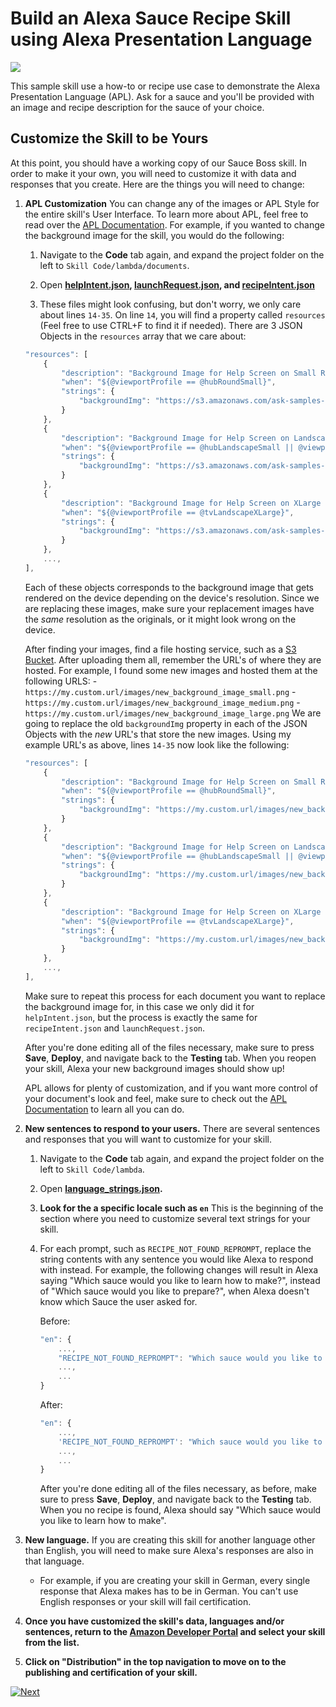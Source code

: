 # Build an Alexa Sauce Recipe Skill using Alexa Presentation Language
<img src="https://m.media-amazon.com/images/G/01/mobile-apps/dex/alexa/alexa-skills-kit/tutorials/quiz-game/header._TTH_.png" />

This sample skill use a how-to or recipe use case to demonstrate the Alexa Presentation Language (APL). Ask for a sauce and you'll be provided with an image and recipe description for the sauce of your choice.

## Customize the Skill to be Yours

At this point, you should have a working copy of our Sauce Boss skill.  In order to make it your own, you will need to customize it with data and responses that you create.  Here are the things you will need to change:

1.  **APL Customization** You can change any of the images or APL Style for the entire skill's User Interface. To learn more about APL, feel free to read over the [APL Documentation](https://developer.amazon.com/docs/alexa-presentation-language/apl-document.html). For example, if you wanted to change the background image for the skill, you would do the following:
   
    1. Navigate to the **Code** tab again, and expand the project folder on the left to `Skill Code/lambda/documents`.
    
    2. Open **[helpIntent.json](../lambda/py/documents/helpIntent.json), [launchRequest.json](../lambda/py/documents/launchRequest.json), and [recipeIntent.json](../lambda/py/documents/recipeIntent.json)**
    
    3. These files might look confusing, but don't worry, we only care about lines `14-35`. On line `14`, you will find a property called `resources` (Feel free to use CTRL+F to find it if needed). There are 3 JSON Objects in the `resources` array that we care about:
    ```js
    "resources": [
        {
            "description": "Background Image for Help Screen on Small Round Hubs",
            "when": "${@viewportProfile == @hubRoundSmall}",
            "strings": {
                "backgroundImg": "https://s3.amazonaws.com/ask-samples-resources/images/sauce-boss/sauceBoss-background-bottom-smHub.png"
            }
        },
        {
            "description": "Background Image for Help Screen on Landscape Hubs",
            "when": "${@viewportProfile == @hubLandscapeSmall || @viewportProfile == @hubLandscapeMedium || @viewportProfile == @hubLandscapeLarge}",
            "strings": {
                "backgroundImg": "https://s3.amazonaws.com/ask-samples-resources/images/sauce-boss/sauceBoss-background-bottom-Hub.png"
            }
        },
        {
            "description": "Background Image for Help Screen on XLarge Hubs (e.g TV)",
            "when": "${@viewportProfile == @tvLandscapeXLarge}",
            "strings": {
                "backgroundImg": "https://s3.amazonaws.com/ask-samples-resources/images/sauce-boss/sauceBoss-background-bottom-TV.png"
            }
        },
        ...,
    ],
    ```
    Each of these objects corresponds to the background image that gets rendered on the device depending on the device's resolution. Since we are replacing these images, make sure your replacement images have the _same_ resolution as the originals, or it might look wrong on the device.

    After finding your images, find a file hosting service, such as a [S3 Bucket](https://aws.amazon.com/s3/). After uploading them all, remember the URL's of where they are hosted. For example, I found some new images and hosted them at the following URLS: 
        - `https://my.custom.url/images/new_background_image_small.png`
        - `https://my.custom.url/images/new_background_image_medium.png`
        - `https://my.custom.url/images/new_background_image_large.png`
    We are going to replace the old `backgroundImg` property in each of the JSON Objects with the _new_ URL's that store the new images. Using my example URL's as above, lines `14-35` now look like the following:
    ```js
    "resources": [
        {
            "description": "Background Image for Help Screen on Small Round Hubs",
            "when": "${@viewportProfile == @hubRoundSmall}",
            "strings": {
                "backgroundImg": "https://my.custom.url/images/new_background_image_small.png" <-- CHANGED
            }
        },
        {
            "description": "Background Image for Help Screen on Landscape Hubs",
            "when": "${@viewportProfile == @hubLandscapeSmall || @viewportProfile == @hubLandscapeMedium || @viewportProfile == @hubLandscapeLarge}",
            "strings": {
                "backgroundImg": "https://my.custom.url/images/new_background_image_medium.png" <-- CHANGED
            }
        },
        {
            "description": "Background Image for Help Screen on XLarge Hubs (e.g TV)",
            "when": "${@viewportProfile == @tvLandscapeXLarge}",
            "strings": {
                "backgroundImg": "https://my.custom.url/images/new_background_image_large.png" <-- CHANGED
            }
        },
        ...,
    ],
    ```

    Make sure to repeat this process for each document you want to replace the background image for, in this case we only did it for `helpIntent.json`, but the process is exactly the same for `recipeIntent.json` and `launchRequest.json`.

    After you're done editing all of the files necessary, make sure to press **Save**, **Deploy**, and navigate back to the **Testing** tab. When you reopen your skill, Alexa your new background images should show up!

    APL allows for plenty of customization, and if you want more control of your document's look and feel, make sure to check out the [APL Documentation](https://developer.amazon.com/docs/alexa-presentation-language/apl-document.html) to learn all you can do.


2.  **New sentences to respond to your users.** There are several sentences and responses that you will want to customize for your skill.

    1. Navigate to the **Code** tab again, and expand the project folder on the left to `Skill Code/lambda`.

    2. Open **[language_strings.json](../lambda/py/language_strings.json).**

    3.  **Look for the a specific locale such as `en`** This is the beginning of the section where you need to customize several text strings for your skill.

    4.  For each prompt, such as `RECIPE_NOT_FOUND_REPROMPT`, replace the string contents with any sentence you would like Alexa to respond with instead. For example, the following changes will result in Alexa saying "Which sauce would you like to learn how to make?", instead of "Which sauce would you like to prepare?", when Alexa doesn't know which Sauce the user asked for.
        
        Before:
        ```js
        "en": {
            ...,
            "RECIPE_NOT_FOUND_REPROMPT": "Which sauce would you like to prepare?",
            ...,
            ...
        }
        ```
        After:
        ```js
        "en": {
            ...,
            'RECIPE_NOT_FOUND_REPROMPT': "Which sauce would you like to learn how to make?", <-- CHANGED
            ...,
            ...
        }
        ```

        After you're done editing all of the files necessary, as before, make sure to press **Save**, **Deploy**, and navigate back to the **Testing** tab. When you no recipe is found, Alexa should say "Which sauce would you like to learn how to make".


3.  **New language.** If you are creating this skill for another language other than English, you will need to make sure Alexa's responses are also in that language.

    - For example, if you are creating your skill in German, every single response that Alexa makes has to be in German. You can't use English responses or your skill will fail certification.

4. **Once you have customized the skill's data, languages and/or sentences, return to the [Amazon Developer Portal](https://developer.amazon.com/alexa/console/ask?&sc_category=Owned&sc_channel=RD&sc_campaign=Evangelism2018&sc_publisher=github&sc_content=Survey&sc_detail=sauceboss-nodejs-V2_GUI-5&sc_funnel=Convert&sc_country=WW&sc_medium=Owned_RD_Evangelism2018_github_Survey_sauceboss-nodejs-V2_GUI-5_Convert_WW_beginnersdevs&sc_segment=beginnersdevs) and select your skill from the list.**

5.  **Click on "Distribution" in the top navigation to move on to the publishing and certification of your skill.**


[![Next](https://m.media-amazon.com/images/G/01/mobile-apps/dex/alexa/alexa-skills-kit/tutorials/general/buttons/button_next_publication._TTH_.png)](./submit-for-certification.md)

